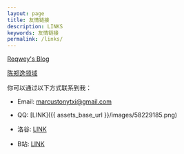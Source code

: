 ```yaml
---
layout: page
title: 友情链接
description: LINKS
keywords: 友情链接
permalink: /links/
---
```


[Reqwey's Blog](https://oi.reqwey.me/)

[陈郑逸领域](https://fujianprovince.github.io/)

你可以通过以下方式联系到我：

- Email:    <marcustonytxi@gmail.com>

- QQ:   [LINK]({{ assets_base_url }}/images/58229185.png)

- 洛谷: [LINK](https://www.luogu.com.cn/user/671835)

- B站:  [LINK](https://space.bilibili.com/109336323)


